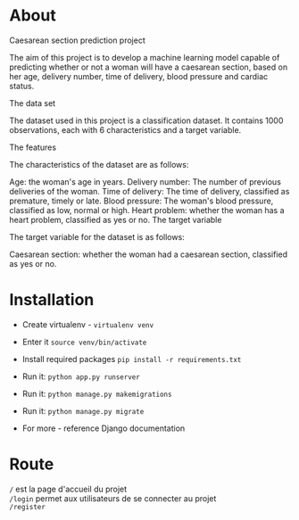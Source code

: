 
About
=====

Caesarean section prediction project

The aim of this project is to develop a machine learning model capable of predicting whether or not a woman will have a caesarean section, based on her age, delivery number, time of delivery, blood pressure and cardiac status.

The data set

The dataset used in this project is a classification dataset. It contains 1000 observations, each with 6 characteristics and a target variable.

The features

The characteristics of the dataset are as follows:

Age: the woman's age in years.
Delivery number: The number of previous deliveries of the woman.
Time of delivery: The time of delivery, classified as premature, timely or late.
Blood pressure: The woman's blood pressure, classified as low, normal or high.
Heart problem: whether the woman has a heart problem, classified as yes or no.
The target variable

The target variable for the dataset is as follows:

Caesarean section: whether the woman had a caesarean section, classified as yes or no.


Installation
============
- Create virtualenv - `virtualenv venv`

- Enter it `source venv/bin/activate`

- Install required packages `pip install -r requirements.txt`

- Run it: `python app.py runserver`

- Run it: `python manage.py makemigrations`

- Run it: `python manage.py migrate`

- For more - reference Django documentation

Route
=====
`/` est la page d'accueil du projet <br>
`/login` permet aux utilisateurs de se connecter au projet <br>
`/register` <br>



